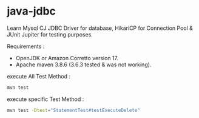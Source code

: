 # java-jdbc
Learn Mysql CJ JDBC Driver for database, HikariCP for Connection Pool & JUnit Jupiter for testing purposes.

Requirements :
- OpenJDK or Amazon Corretto version 17.
- Apache maven 3.8.6 (3.6.3 tested & was not working).

execute All Test Method :
```bash
mvn test
```
execute specific Test Method :
```bash
mvn test -Dtest="StatementTest#testExecuteDelete"
```
